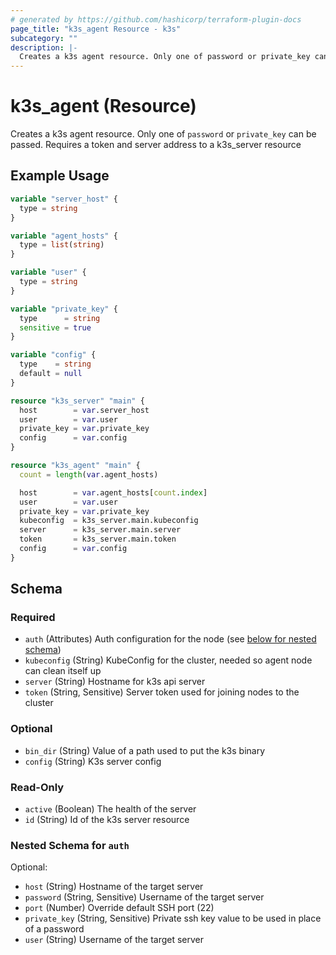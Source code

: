 ```yaml
---
# generated by https://github.com/hashicorp/terraform-plugin-docs
page_title: "k3s_agent Resource - k3s"
subcategory: ""
description: |-
  Creates a k3s agent resource. Only one of password or private_key can be passed. Requires a token and server address to a k3s_server resource
---
```


# k3s_agent (Resource)

Creates a k3s agent resource. Only one of `password` or `private_key` can be passed. Requires a token and server address to a k3s_server resource

## Example Usage

```terraform
variable "server_host" {
  type = string
}

variable "agent_hosts" {
  type = list(string)
}

variable "user" {
  type = string
}

variable "private_key" {
  type      = string
  sensitive = true
}

variable "config" {
  type    = string
  default = null
}

resource "k3s_server" "main" {
  host        = var.server_host
  user        = var.user
  private_key = var.private_key
  config      = var.config
}

resource "k3s_agent" "main" {
  count = length(var.agent_hosts)

  host        = var.agent_hosts[count.index]
  user        = var.user
  private_key = var.private_key
  kubeconfig  = k3s_server.main.kubeconfig
  server      = k3s_server.main.server
  token       = k3s_server.main.token
  config      = var.config
}
```

<!-- schema generated by tfplugindocs -->
## Schema

### Required

- `auth` (Attributes) Auth configuration for the node (see [below for nested schema](#nestedatt--auth))
- `kubeconfig` (String) KubeConfig for the cluster, needed so agent node can clean itself up
- `server` (String) Hostname for k3s api server
- `token` (String, Sensitive) Server token used for joining nodes to the cluster

### Optional

- `bin_dir` (String) Value of a path used to put the k3s binary
- `config` (String) K3s server config

### Read-Only

- `active` (Boolean) The health of the server
- `id` (String) Id of the k3s server resource

<a id="nestedatt--auth"></a>
### Nested Schema for `auth`

Optional:

- `host` (String) Hostname of the target server
- `password` (String, Sensitive) Username of the target server
- `port` (Number) Override default SSH port (22)
- `private_key` (String, Sensitive) Private ssh key value to be used in place of a password
- `user` (String) Username of the target server
